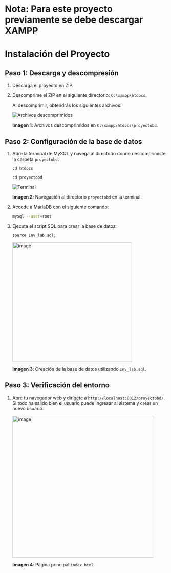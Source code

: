 # Nota: Para este proyecto previamente se debe descargar XAMPP

# Instalación del Proyecto

## Paso 1: Descarga y descompresión

1. Descarga el proyecto en ZIP.
2. Descomprime el ZIP en el siguiente directorio: `C:\xampp\htdocs`.
   
   Al descomprimir, obtendrás los siguientes archivos:
   
   ![Archivos descomprimidos](https://github.com/user-attachments/assets/e4f587a2-aac9-4fe9-abe6-054283928cd8)
   
   **Imagen 1**: Archivos descomprimidos en `C:\xampp\htdocs\proyectobd`.

## Paso 2: Configuración de la base de datos

1. Abre la terminal de MySQL y navega al directorio donde descomprimiste la carpeta `proyectobd`:
   
   ```
   cd htdocs
   ```
   ```
   cd proyectobd
   ```

   ![Terminal](https://github.com/user-attachments/assets/abb55d64-9450-4c4b-9b59-e3dfbc893356)

   **Imagen 2**: Navegación al directorio `proyectobd` en la terminal.

2. Accede a MariaDB con el siguiente comando:

   ```bash
   mysql --user=root

3. Ejecuta el script SQL para crear la base de datos:

   ```
   source Inv_lab.sql;
   ```
  
   <img width="373" alt="image" src="https://github.com/user-attachments/assets/6618f891-f7fb-47b7-bab9-b3823f1c631e">

   **Imagen 3**: Creación de la base de datos utilizando `Inv_lab.sql`.

## Paso 3: Verificación del entorno

1. Abre tu navegador web y dirígete a <a href="localhost/proyectobd" target="_blank">`http://localhost:8012/proyectobd/`</a>.
   Si todo ha salido bien el usuario puede ingresar al sistema y crear un nuevo usuario.

   <img width="442" alt="image" src="https://github.com/user-attachments/assets/4836a362-5640-4772-8c9b-d45f68b74d23">

   **Imagen 4**: Página principal `index.html`.



